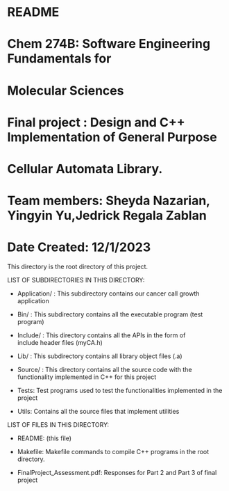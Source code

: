 # README 

# Chem 274B: Software Engineering Fundamentals for
#               Molecular Sciences
# Final project :  Design and C++ Implementation of General Purpose
#                 Cellular Automata Library. 
# Team members: Sheyda Nazarian, Yingyin Yu,Jedrick Regala Zablan 
# Date Created: 12/1/2023 
This directory is the root directory of this project.

LIST OF SUBDIRECTORIES IN THIS DIRECTORY:

- Application/ : This subdirectory contains our cancer call growth application

- Bin/ : This subdirectory contains all the executable program (test program)
		
- Include/ : This directory contains all the APIs in the form of  
        include header files (myCA.h)

- Lib/ : This subdirectory contains all library object files (.a)
		
- Source/ : This directory contains all the source code with the
        functionality implemented in C++ for this project
		
- Tests: Test programs used to test the functionalities implemented in
        the project
		
- Utils: Contains all the source files that implement utilities
        
LIST OF FILES IN THIS DIRECTORY:

- README: (this file) 

- Makefile: Makefile commands to compile C++ programs in the root directory.

- FinalProject_Assessment.pdf: Responses for Part 2 and Part 3 of final project
